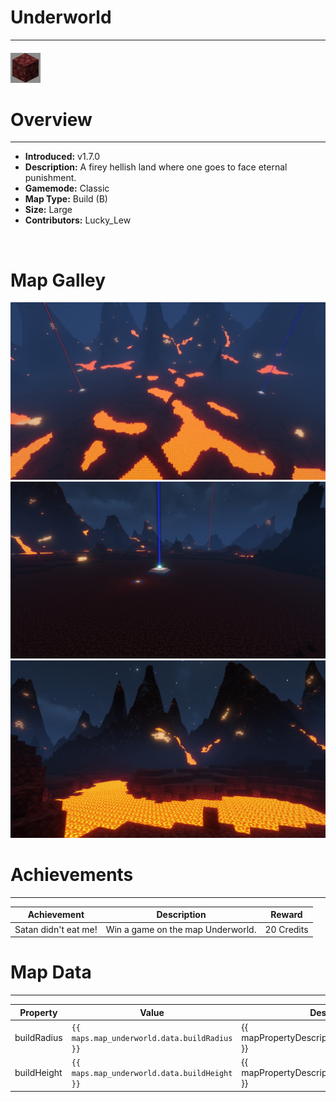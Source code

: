 <!-- replace _map_ with the actual map name -->
<!-- change gamemode type for the Map data description  -->
# Underworld

***

#### ![underworldicon](../assets/maps/underworld/underworld-icon.jpg)

# Overview
***
- **Introduced:** v1.7.0
- **Description:** A firey hellish land where one goes to face eternal punishment.
- **Gamemode:** Classic
- **Map Type:** Build (B)
- **Size:** Large
- **Contributors:** Lucky_Lew

<br />  

# Map Galley
![Underworld - Overview](../assets/maps/underworld/underworld-overview.jpg '')
![Underworld - Beacon](../assets/maps/underworld/underworld-beacon.jpg '')
![Underworld - Extra](../assets/maps/underworld/underworld-extra.jpg '')

# Achievements
***

| Achievement | Description | Reward |
| ----- | ----- | ------ |
| Satan didn't eat me! | Win a game on the map Underworld. | 20 Credits |



# Map Data
***

| Property | Value | Description |
| ----------- | ----------- | ------ |
| buildRadius |`{{ maps.map_underworld.data.buildRadius }}`| {{ mapPropertyDescriptions.buildRadius.classic }} |
| buildHeight |`{{ maps.map_underworld.data.buildHeight }}`| {{ mapPropertyDescriptions.buildHeight.classic }} |